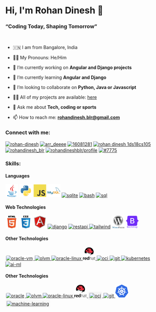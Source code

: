 <h1>Hi, I'm Rohan Dinesh 👋</h1>
<h3>“Coding Today, Shaping Tomorrow” </h3></br>

- 🇮🇳 I am from Bangalore, India 

- 👦🏻 My Pronouns: He/Him

- 🔭 I’m currently working on **Angular and Django projects**

- 🌱 I’m currently learning **Angular and Django**

- 👯 I’m looking to collaborate on **Python, Java or Javascript**

- 👨‍💻 All of my projects are available: [here](https://github.com/RohanDinesh?tab=repositories)

- 💬 Ask me about **Tech, coding or sports**

- 📫 How to reach me: **rohandinesh.blr@gmail.com**

<h3 align="left">Connect with me:</h3>
<p align="left">
<a href="https://linkedin.com/in/rohan-dinesh" target="blank"><img align="center" src="https://raw.githubusercontent.com/rahuldkjain/github-profile-readme-generator/master/src/images/icons/Social/linked-in-alt.svg" alt="rohan-dinesh" height="30" width="40" /></a>
<a href="https://instagram.com/arr_deeee" target="blank"><img align="center" src="https://raw.githubusercontent.com/rahuldkjain/github-profile-readme-generator/master/src/images/icons/Social/instagram.svg" alt="arr_deeee" height="30" width="40" /></a>
<a href="https://stackoverflow.com/users/16081281" target="blank"><img align="center" src="https://raw.githubusercontent.com/rahuldkjain/github-profile-readme-generator/master/src/images/icons/Social/stack-overflow.svg" alt="16081281" height="30" width="40" /></a>
<a href="https://www.youtube.com/c/rohan dinesh 1ds18cs105" target="blank"><img align="center" src="https://raw.githubusercontent.com/rahuldkjain/github-profile-readme-generator/master/src/images/icons/Social/youtube.svg" alt="rohan dinesh 1ds18cs105" height="30" width="40" /></a>
<a href="https://www.hackerrank.com/rohandinesh_blr" target="blank"><img align="center" src="https://raw.githubusercontent.com/rahuldkjain/github-profile-readme-generator/master/src/images/icons/Social/hackerrank.svg" alt="rohandinesh_blr" height="30" width="40" /></a>
<a href="https://auth.geeksforgeeks.org/user/rohandineshblr/profile" target="blank"><img align="center" src="https://raw.githubusercontent.com/rahuldkjain/github-profile-readme-generator/master/src/images/icons/Social/geeks-for-geeks.svg" alt="rohandineshblr/profile" height="30" width="40" /></a>
<a href="https://discord.gg/#7775" target="blank"><img align="center" src="https://raw.githubusercontent.com/rahuldkjain/github-profile-readme-generator/master/src/images/icons/Social/discord.svg" alt="#7775" height="30" width="40" /></a>
</p>

<h3 align="left">Skills:</h3>

<h4>Languages</h4>
<p align="left">
  <a href="https://www.java.com" target="_blank"><img src="https://raw.githubusercontent.com/devicons/devicon/master/icons/java/java-original.svg" alt="java" width="40" height="40"/></a>
  <a href="https://www.python.org" target="_blank"><img src="https://raw.githubusercontent.com/devicons/devicon/master/icons/python/python-original.svg" alt="python" width="40" height="40"/></a>
  <a href="https://developer.mozilla.org/en-US/docs/Web/JavaScript" target="_blank"><img src="https://raw.githubusercontent.com/devicons/devicon/master/icons/javascript/javascript-original.svg" alt="javascript" width="40" height="40"/></a>
  <a href="https://www.mysql.com/" target="_blank"><img src="https://raw.githubusercontent.com/devicons/devicon/master/icons/mysql/mysql-original-wordmark.svg" alt="mysql" width="40" height="40"/></a>
  <a href="https://www.sqlite.org/" target="_blank"><img src="https://www.vectorlogo.zone/logos/sqlite/sqlite-icon.svg" alt="sqlite" width="40" height="40"/></a>
  <a href="https://www.gnu.org/software/bash/" target="_blank"><img src="https://www.vectorlogo.zone/logos/gnu_bash/gnu_bash-icon.svg" alt="bash" width="40" height="40"/></a>
  <a href="https://en.wikipedia.org/wiki/SQL" target="_blank" title="SQL">
    <img src="https://cdn-icons-png.flaticon.com/512/4299/4299956.png" alt="sql" width="40" height="40"/>
  </a>
</p>

<h4>Web Technologies</h4>
<p align="left">
  <a href="https://www.w3.org/html/" target="_blank"><img src="https://raw.githubusercontent.com/devicons/devicon/master/icons/html5/html5-original-wordmark.svg" alt="html5" width="40" height="40"/></a>
  <a href="https://www.w3schools.com/css/" target="_blank"><img src="https://raw.githubusercontent.com/devicons/devicon/master/icons/css3/css3-original-wordmark.svg" alt="css3" width="40" height="40"/></a>
  <a href="https://angular.io" target="_blank"><img src="https://raw.githubusercontent.com/devicons/devicon/master/icons/angularjs/angularjs-original.svg" alt="angular" width="40" height="40"/></a>
  <a href="https://www.djangoproject.com/" target="_blank"><img src="https://cdn.jsdelivr.net/gh/devicons/devicon/icons/django/django-plain.svg" alt="django" width="40" height="40"/></a>
  <a href="https://restfulapi.net/" target="_blank" title="REST API">
    <img src="https://img.shields.io/badge/REST_API-FF6C37?style=for-the-badge&logo=json&logoColor=white" alt="restapi" width="80" height="28"/>
  </a>
  <a href="https://tailwindcss.com/" target="_blank"><img src="https://www.vectorlogo.zone/logos/tailwindcss/tailwindcss-icon.svg" alt="tailwind" width="40" height="40"/></a>
  <a href="https://wordpress.org/" target="_blank"><img src="https://raw.githubusercontent.com/devicons/devicon/master/icons/wordpress/wordpress-original.svg" alt="wordpress" width="40" height="40"/></a>
  <a href="https://getbootstrap.com" target="_blank"><img src="https://raw.githubusercontent.com/devicons/devicon/master/icons/bootstrap/bootstrap-plain-wordmark.svg" alt="bootstrap" width="40" height="40"/></a>
</p>
<h4>Other Technologies</h4>
<p align="left">
  <!-- Virtualization -->
  <a href="https://www.oracle.com/virtualization/technologies/vm.html" target="_blank" title="Oracle VM">
    <img src="https://www.oracle.com/a/ocom/img/obic-o-square.jpg" alt="oracle-vm" width="40" height="40" style="background:white;padding:2px;border-radius:5px;"/>
  </a>
  
  <!-- OLVM -->
  <a href="https://www.oracle.com/virtualization/technologies/vm.html" target="_blank" title="Oracle Linux Virtual Manager">
    <img src="https://cdn-icons-png.flaticon.com/512/3602/3602145.png" alt="olvm" width="40" height="40"/>
  </a>
  
  <!-- Oracle Linux -->
  <a href="https://www.oracle.com/linux/" target="_blank" title="Oracle Linux">
    <img src="https://cdn.jsdelivr.net/gh/devicons/devicon/icons/linux/linux-original.svg" alt="oracle-linux" width="40" height="40"/>
  </a>
  
  <!-- Red Hat -->
  <a href="https://www.redhat.com" target="_blank" title="Red Hat Linux">
    <img src="https://raw.githubusercontent.com/devicons/devicon/master/icons/redhat/redhat-original-wordmark.svg" alt="redhat" width="40" height="40"/>
  </a>
  
  <!-- OCI -->
  <a href="https://www.oracle.com/cloud/" target="_blank" title="Oracle Cloud Infrastructure">
    <img src="https://cdn-icons-png.flaticon.com/512/873/873107.png" alt="oci" width="40" height="40"/>
  </a>
  
  <!-- Version Control -->
  <a href="https://git-scm.com/" target="_blank" title="Git">
    <img src="https://www.vectorlogo.zone/logos/git-scm/git-scm-icon.svg" alt="git" width="40" height="40"/>
  </a>
  
  <!-- Containerization -->
  <a href="https://kubernetes.io" target="_blank" title="Kubernetes">
    <img src="https://www.vectorlogo.zone/logos/kubernetes/kubernetes-icon.svg" alt="kubernetes" width="40" height="40"/>
  </a>
  
  <!-- AI/ML -->
  <a href="https://en.wikipedia.org/wiki/Artificial_intelligence" target="_blank" title="AI/ML">
    <img src="https://cdn.jsdelivr.net/gh/devicons/devicon/icons/pytorch/pytorch-original.svg" alt="ai-ml" width="40" height="40"/>
  </a>
</p>

<h4>Other Technologies</h4>
<p align="left">
  <!-- Virtualization -->
  <a href="https://www.oracle.com/virtualization/technologies/vm.html" target="_blank" title="Oracle VM">
    <img src="https://cdn.jsdelivr.net/gh/devicons/devicon@latest/icons/oracle/oracle-original.svg" alt="oracle" width="40" height="40" style="background:white;padding:2px;border-radius:5px;"/>
  </a>
  
  <!-- OLVM -->
  <a href="https://www.oracle.com/virtualization/technologies/vm.html" target="_blank" title="Oracle Linux Virtual Manager">
    <img src="https://cdn-icons-png.flaticon.com/512/2906/2906274.png" alt="olvm" width="40" height="40"/>
  </a>
  
  <!-- Oracle Linux -->
  <a href="https://www.oracle.com/linux/" target="_blank" title="Oracle Linux">
    <img src="https://cdn.jsdelivr.net/gh/devicons/devicon/icons/linux/linux-original.svg" alt="oracle-linux" width="40" height="40"/>
  </a>
  
  <!-- Red Hat -->
  <a href="https://www.redhat.com" target="_blank" title="Red Hat Linux">
    <img src="https://raw.githubusercontent.com/devicons/devicon/master/icons/redhat/redhat-original-wordmark.svg" alt="redhat" width="40" height="40"/>
  </a>
  

  <!-- OCI -->
  <a href="https://www.oracle.com/cloud/" target="_blank" title="Oracle Cloud Infrastructure">
    <img src="https://cdn.jsdelivr.net/gh/devicons/devicon@latest/icons/oracle/oracle-original.svg" 
         alt="oci" 
         width="40" 
         height="40"
         style="background:#f5f5f5; padding:4px; border-radius:6px;"/>
  </a>

  <!-- Version Control -->
  <a href="https://git-scm.com/" target="_blank" title="Git">
    <img src="https://cdn.jsdelivr.net/gh/devicons/devicon@latest/icons/git/git-original.svg" 
         alt="git" 
         width="40" 
         height="40"/>
  </a>

  <!-- Containerization -->
  <a href="https://kubernetes.io" target="_blank" title="Kubernetes">
    <img src="https://raw.githubusercontent.com/kubernetes/kubernetes/master/logo/logo.svg" 
         alt="kubernetes" 
         width="40" 
         height="40"/>
  </a>
  
  <!-- AI/ML -->
  <a href="https://en.wikipedia.org/wiki/Machine_learning" target="_blank" title="Machine Learning">
    <img src="https://upload.wikimedia.org/wikipedia/commons/3/3b/Machine_learning_icon.svg" 
         alt="machine-learning" 
         width="40" 
         height="40" 
         style="background:#f8f8f8; padding:4px; border-radius:5px;"/>
  </a>
</p>

